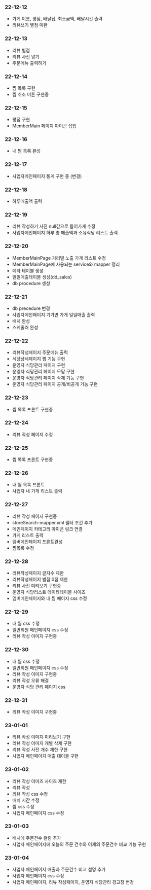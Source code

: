 ### 22-12-12
- 가게 이름, 평점, 배달팁, 최소금액, 배달시간 출력
- 리뷰쓰기 별점 미완

### 22-12-13
- 리뷰 별점
- 리뷰 사진 넣기
- 주문메뉴 출력하기

### 22-12-14
- 찜 목록 구현
- 찜 취소 버튼 구현중

### 22-12-15
- 평점 구현
- MemberMain 페이지 아이콘 삽입

### 22-12-16
- 내 찜 목록 완성

### 22-12-17
- 사업자메인페이지 통계 구현 중 (변경)

### 22-12-18
- 하루매출액 출력

### 22-12-19
- 리뷰 작성하기 사진 null값으로 들어가게 수정
- 사업자메인페이지 하루 총 매출액과 소유식당 리스트 출력

### 22-12-20
- MemberMainPage 거리별 노출 가게 리스트 수정
- MemberMainPage에 사용되는 service와 mapper 정리
- 메타 테이블 생성
- 일일매출테이블 생성(dd_sales)
- db procedure 생성

### 22-12-21
- db precedure 변경
- 사업자메인페이지 기가변 가게 일일매출 출력 
- 배치 완성
- 스케줄러 완성 

### 22-12-22
- 리뷰작성페이지 주문메뉴 출력 
- 식당상세페이지 찜 기능 구현
- 운영자 식당관리 페이지 구현
- 운영자 식당관리 페이지 모달 구현
- 운영자 식당관리 페이지 삭제 기능 구현
- 운영자 식당관리 페이지 공개/비공개 기능 구현

### 22-12-23
- 찜 목록 프론트 구현중

### 22-12-24
- 리뷰 작성 페이지 수정

### 22-12-25
- 찜 목록 프론트 구현중

### 22-12-26
- 내 찜 목록 프론트 
- 사업자 내 가게 리스트 출력

### 22-12-27
- 리뷰 작성 페이지 구현중
- storeSearch-mapper.xml 필터 조건 추가
- 메인페이지 카테고리 아이콘 링크 연결
- 가게 리스트 출력
- 멤버메인페이지 프론트완성
- 찜목록 수정

### 22-12-28
- 리뷰작성페이지 글자수 제한
- 리뷰작성페이지 별점 0점 제한
- 리뷰 사진 미리보기 구현중
- 운영자 식당리스트 데이타테이블 사이즈 
- 멤버메인페이지와 내 찜 페이지 css 수정

### 22-12-29
- 내 찜 css 수정
- 일반회원 메인페이지 css 수정
- 리뷰 작성 이미지 구현중

### 22-12-30
- 내 찜 css 수정
- 일반회원 메인페이지 css 수정
- 리뷰 작성 이미지 구현중
- 리뷰 작성 오류 해결
- 운영자 식당 관리 페이지 css

### 22-12-31
- 리뷰 작성 이미지 구현중

### 23-01-01
- 리뷰 작성 이미지 미리보기 구현
- 리뷰 작성 이미지 개별 삭제 구현
- 리뷰 작성 사진 개수 제한 구현
- 사업자 메인페이지 매출 테이블 구현

### 23-01-02
- 리뷰 작성 이미즈 사이즈 제한
- 리뷰 작성 
- 리뷰 작성 css 수정
- 배치 시간 수정
- 찜 css 수정
- 사업자 메인페이지 css 수정

### 23-01-03
- 배치에 주문건수 컬럼 추가
- 사업자 메인페이지에 오늘의 주문 건수와 어제의 주문건수 비교 기능 구현

### 23-01-04
- 사업자 메인페이지 매출과 주문건수 비교 설명 추가
- 사업자 메인페이지 css 수정
- 사업자 메인페이지, 리뷰 작성페이지, 운영자 식당관리 경고창 변경
